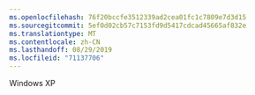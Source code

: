 ```yaml
---
ms.openlocfilehash: 76f20bccfe3512339ad2cea01fc1c7809e7d3d15
ms.sourcegitcommit: 5ef0d02cb57c7153fd9d5417cdcad45665af832e
ms.translationtype: MT
ms.contentlocale: zh-CN
ms.lasthandoff: 08/29/2019
ms.locfileid: "71137706"
---
```

Windows XP